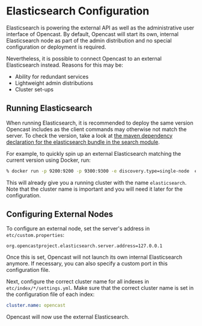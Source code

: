 Elasticsearch Configuration
===========================

Elasticsearch is powering the external API as well as the administrative user interface of Opencast. By default,
Opencast will start its own, internal Elasticsearch node as part of the admin distribution and no special configuration
or deployment is required.

Nevertheless, it is possible to connect Opencast to an external Elasticsearch instead. Reasons for this may be:

- Ability for redundant services
- Lightweight admin distributions
- Cluster set-ups


Running Elasticsearch
---------------------

When running Elasticsearch, it is recommended to deploy the same version Opencast includes as the client commands may
otherwise not match the server. To check the version, take a look at [the maven dependency declaration for the
elasticsearch bundle in the search module](https://github.com/opencast/opencast/blob/develop/modules/search/pom.xml).

For example, to quickly spin up an external Elasticsearch matching the current version using Docker, run:

```sh
% docker run -p 9200:9200 -p 9300:9300 -e discovery.type=single-node  elasticsearch:1.7.6
```

This will already give you a running cluster with the name `elasticsearch`. Note that the cluster name is important and
you will need it later for the configuration.


Configuring External Nodes
--------------------------

To configure an external node, set the server's address in `etc/custom.properties`:

```properties
org.opencastproject.elasticsearch.server.address=127.0.0.1
```

Once this is set, Opencast will not launch its own internal Elasticsearch anymore. If necessary, you can also specify a
custom port in this configuration file.

Next, configure the correct cluster name for all indexes in `etc/index/*/settings.yml`. Make sure that the correct
cluster name is set in the configuration file of each index:

```yml
cluster.name: opencast
```

Opencast will now use the external Elasticsearch.
